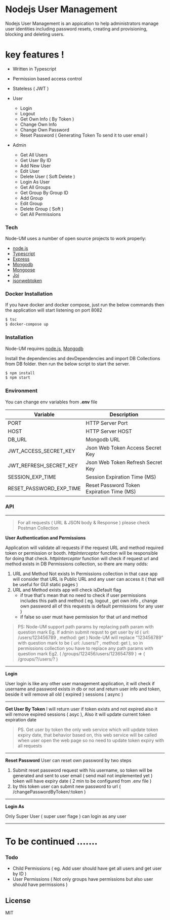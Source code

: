 # Nodejs User Management

Nodejs User Management is an appication to help administrators manage user identities including password resets, creating and provisioning, blocking and deleting users.



# key features !

* Written in Typescript
* Permission based access control
* Stateless ( JWT )
* User
  - Login 
  - Logout
  - Get Own Info ( By Token )
  - Change Own Info 
  - Change Own Password
  - Reset Password ( Generating Token To send it to user email )
   

* Admin
  - Get All Users  
  - Get User By ID 
  - Add New User 
  - Edit User 
  - Delete User ( Soft Delete )
  - Login As User 
  - Get All Groups 
  - Get Group By Group ID 
  - Add Group 
  - Edit Group
  - Delete Group ( Soft )
  - Get All Permissions 


### Tech

Node-UM uses a number of open source projects to work properly:
* [node.js](https://nodejs.org)
* [Typescript](https://www.typescriptlang.org)
* [Express](https://expressjs.com/)
* [Mongodb](https://www.mongodb.com) 
* [Mongoose](https://mongoosejs.com)
* [Joi](https://github.com/hapijs/joi)
* [jsonwebtoken](https://www.npmjs.com/package/jsonwebtoken)



### Docker Installation

If you have docker and docker compose, just run the below commands then the application will start listening on port 8082 

```sh
$ tsc
$ docker-compose up 

```


### Installation

Node-UM requires [node.js](https://nodejs.org), [Mongodb](https://www.mongodb.com)

Install the dependencies and devDependencies and import DB Collections from DB folder.
then run the below script to start the server.

```sh
$ npm install
$ npm start
```


### Environment

You can change env variables from **.env** file 

| Variable | Description |
| ------ | ------ |
| PORT | HTTP Server Port |
| HOST | HTTP Server HOST |
| DB_URL | Mongodb URL |
| JWT_ACCESS_SECRET_KEY | Json Web Token Access Secret Key |
| JWT_REFRESH_SECRET_KEY | Json Web Token Refresh Secret Key |
| SESSION_EXP_TIME | Session Expiration Time (MS) |
| RESET_PASSWORD_EXP_TIME | Reset Password Token Expiration Time (MS) |


### API
-----------


> For all requests ( URL & JSON body & Response ) please check Postman Collection 


 **User Authentication and Permissions** 
 
Application will validate all requests if the request URL and method required token or permission or booth. 
*httpInterceptor* function will be responsible for doing that check.
*httpInterceptor* function will check if request url and method exists in DB Permissions collection, so there are many odds: 

 1. URL and Method Not exists In Permissions collection in that case app will consider that URL is Public URL and any user can access it ( that will be useful for GUI static pages  )
 2. URL and Method exists app will check isDefault flag 
    * if true that's mean that no need to check if user permissions includes this path and method ( eg. logout , get own info , change own password all of this requests is default permissions for any user )
    * if false so user must have permission for that url and method 

> PS: Node-UM support path params by replacing path param with question mark
> Eg. If admin submit requst to get user by id ( url: /users/123456789 , method: get ) Node-UM will replace "123456789" with question mark to be ( url: /users/? , method: get ), so in permissions collection you have to replace any path params with question mark 
> Eg2. ( /groups/122456/users/123654789 ) => ( /groups/?/users/? )


----

 **Login** 

User login is like any other user management application, it will check if username and password exists in db or not and return user info and token, beside it will remove all old ( expired ) sessions ( async ) 

-------------
 **Get User By Token**
 I will return user if token exists and not expired also it will remove expired sessions ( asyc ), Also it will update current token expiration date

>  PS. Get user by token the only web service which will update token expiry date, that behavior based on, this web service will be called when user open the web page so no need to update token expiry with all requests

------------
 **Reset Password**
User can reset own password by two steps 
1. Submit reset password request with his username, so token will be generated and sent to user email ( send mail not implemented yet ) token will have expiry date ( 2 min to be configured from .env file )
2. by this token user can submit new password to url ( /changePasswordByToken/:token )

------
 **Login As**
 
 Only Super User ( super user flage ) can login as any user 
 
 
 ----------
 
 # To be continued .......
 
 
 
### Todo

 - Child Permissions ( eg. Add user should have get all users and get user by ID )
 - User Permissions ( Not only groups have permissions but also user should have permissions )

License
----

MIT

